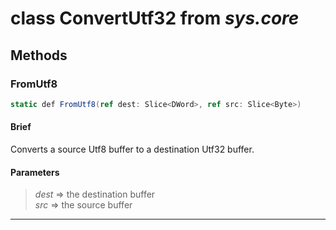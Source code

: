 # class ConvertUtf32 from *sys.core*

## Methods

### FromUtf8

```C#
static def FromUtf8(ref dest: Slice<DWord>, ref src: Slice<Byte>)
```

#### Brief
Converts a source Utf8 buffer to a destination Utf32 buffer.

#### Parameters
> *dest* => the destination buffer  
> *src* => the source buffer  
***


